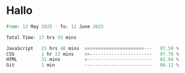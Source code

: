 # Hallo
<!--START_SECTION:waka-->

```rust
From: 13 May 2025 - To: 12 June 2025

Total Time: 17 hrs 55 mins

JavaScript   15 hrs 40 mins  >>>>>>>>>>>>>>>>>>>>>>---   87.50 %
CSS          1 hr 23 mins    >>-----------------------   07.76 %
HTML         31 mins         >------------------------   02.94 %
Git          1 min           -------------------------   00.12 %
```

<!--END_SECTION:waka-->

